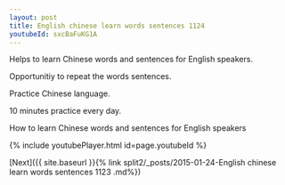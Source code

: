 ```yaml
---
layout: post
title: English chinese learn words sentences 1124 
youtubeId: sxcBaFuKG1A
---
```

 
 
Helps to learn Chinese words and sentences for English speakers.

Opportunitiy to repeat the words sentences. 

Practice Chinese language. 
 
10 minutes practice every day. 
 
How to learn Chinese words and sentences for English speakers 
 
{% include youtubePlayer.html id=page.youtubeId %}
 
 
[Next]({{ site.baseurl }}{% link  split2/_posts/2015-01-24-English chinese learn words sentences 1123 .md%})
 
